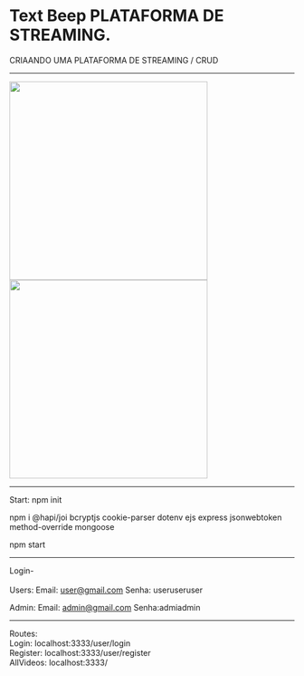 # Text Beep PLATAFORMA DE STREAMING.
CRIAANDO UMA PLATAFORMA DE STREAMING / CRUD

<hr>

<img src="./Templates/imgs/iphoneBeep" width="350">
<img src="./Templates/imgs/Beepmacbook" width="350"> 

<hr>

 Start:
   npm 
   init
   
   npm i 
    @hapi/joi
    bcryptjs
    cookie-parser
    dotenv
    ejs
    express
    jsonwebtoken
    method-override
    mongoose
  
  npm start
  <hr>
  
Login-<br>
<br>
Users:
Email: user@gmail.com
      Senha: useruseruser 

Admin:
Email: admin@gmail.com Senha:admiadmin
         
<hr>
Routes: <br>
Login: localhost:3333/user/login<br>
Register: localhost:3333/user/register<br>
AllVideos:  localhost:3333/<br>
